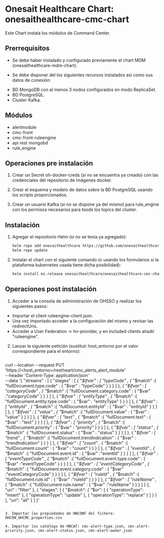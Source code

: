 # Onesait Healthcare Chart: onesaithealthcare-cmc-chart

Este Chart instala los módulos de Command Center.

## Prerrequisitos

- Se debe haber instalado y configurado previamente el chart MDM (onesaithealthcare-mdm-chart).  

- Se debe disponer del los siguientes recursos instalados así como sus datos de conexión:
* BD MongoDB con al menos 3 nodos configurados en modo ReplicaSet.
* BD PostgreSQL.
* Cluster Kafka.
  
## Módulos

- alertmodule
- cmc-front
- cmc-front-ruleengine
- api rest mongobd
- rule_engine

## Operaciones pre instalación

1. Crear un Secret oh-docker-creds (si no se encuentra ya creado) con las credenciales del repositorio de imágenes docker.

2. Crear el esquema y modelo de datos sobre la BD PostgreSQL usando los scripts proporcionados.

3. Crear un usuario Kafka (si no se dispone ya del mismo) para rule_engine con los permisos necesarios para toods los topics del cluster.


## Instalación

1. Agregar el repositorio Helm (si no se tenía ya agregado):
   ```sh
   helm repo add onesaithealthcare https://github.com/onesaithealthcare/onesaithealthcare-charts
   helm repo update
   ```

2. Instalar el chart con el siguiente comando (o usando los formularios si la plataforma kubernetes usada tiene dicha posibilidad):
   ```sh
   helm install mi-release onesaithealthcare/onesaithealthcare-cmc-chart --namespace oh-modules
   ```

## Operaciones post instalación

1. Acceder a la consola de administración de OHSSO y realizar los siguientes pasos:
- Importar el client ruleengine-client.json.
- Una vez importado acceder a la configuración del mismo y revisar las redirectUris.
- Acceder a User Federation -> hn-provider, y en included clients añadir "ruleengine".

2. Lanzar la siguiente petición (sustituir host_entorno por el valor correspondiente para el entorno):
   ```sh
curl --location --request PUT 'https://<host_entorno>/restheart/cmc_alerts_alert_module' \
--header 'Content-Type: application/json' \
--data '{
    "streams" : [
      { "stages" : [
          { "_$ifvar" : [ "typeCode" , { "_$match" :{ "fullDocument.type.code" : { "$var" : "typeCode" } } } ] },
          { "_$ifvar" : [ "categoryCode" , { "_$match" :{ "fullDocument.category.code" : { "$var" :"categoryCode" } } } ] },
          { "_$ifvar" : [ "entityType" , { "_$match" :{ "fullDocument.entity.type.code" : { "$var" : "entityType" } } } ] },
          { "_$ifvar" : [ "entityId" , { "_$match" :{ "fullDocument.entityId" : { "$var" : "entityId" } } } ] },
          { "_$ifvar" : [ "value" , { "_$match" :{ "fullDocument.value" : { "$var" : "value" } } } ] },
          { "_$ifvar" : [ "text" , { "_$match" :{ "fullDocument.text" : { "$var" : "text" } } } ] },
          { "_$ifvar" : [ "priority" , { "_$match" :{ "fullDocument.priority" : { "$var" : "priority" } } } ] },
          { "_$ifvar" : [ "status" , { "_$match" :{ "fullDocument.status" : { "$var" : "status" } } } ] },
          { "_$ifvar" : [ "trend" , { "_$match" :{ "fullDocument.trendIndication" : { "$var" : "trendIndication" } } } ] },
          { "_$ifvar" : [ "count" , { "_$match" :{ "fullDocument.count" : { "$var" : "count" } } } ] },
          { "_$ifvar" : [ "eventId" , { "_$match" :{ "fullDocument.event.id" : { "$var" :"eventId" } } } ] },
          { "_$ifvar" : [ "eventTypeCode" , { "_$match" :{ "fullDocument.event.type.code" : { "$var" :"eventTypeCode" } } } ] },
          { "_$ifvar" : [ "eventCategoryCode" , { "_$match" :{ "fullDocument.event.category.code" : { "$var" :"eventCategoryCode" } } } ] },
          { "_$ifvar" : [ "ruleId" , { "_$match" :{ "fullDocument.rule.id" : { "$var" :"ruleId" } } } ] },
          { "_$ifvar" : [ "ruleName" , { "_$match" :{ "fullDocument.rule.name" : { "$var" :"ruleName" } } } ] }
        ],
        "uri" : "filter"
      },
	  {
        "stages": [
          {
            "_$match": {
              "_$or": [
                {
                  "operationType": "insert"
                },
                {
                  "operationType": "update"
                },
                {
                  "operationType": "replace"
                }
              ]
            }
          }
        ],
        "uri": "all"
      }
    ]
}'
   ```

3. Importar las propiedades de HNCONF del fichero: OHCON_OHCMC_properties.csv

4. Importar los catálogs de HNCAT: cmc-alert-type.json, cmc-alert-priority.json, cmc-alert-status.json, cmc-alert-owner.json









